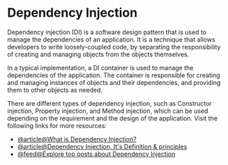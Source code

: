 # Dependency Injection

Dependency injection (DI) is a software design pattern that is used to manage the dependencies of an application. It is a technique that allows developers to write loosely-coupled code, by separating the responsibility of creating and managing objects from the objects themselves.

In a typical implementation, a DI container is used to manage the dependencies of the application. The container is responsible for creating and managing instances of objects and their dependencies, and providing them to other objects as needed.

There are different types of dependency injection, such as Constructor injection, Property injection, and Method injection, which can be used depending on the requirement and the design of the application.
Visit the following links for more resources:

- [@article@What is Dependency Injection?](https://stackoverflow.com/questions/130794/what-is-dependency-injection)
- [@article@Dependency Injection, It's Definition & principles](https://www.growin.com/blog/what-is-dependency-injection/)
- [@feed@Explore top posts about Dependency Injection](https://app.daily.dev/tags/dependency-injection?ref=roadmapsh)
